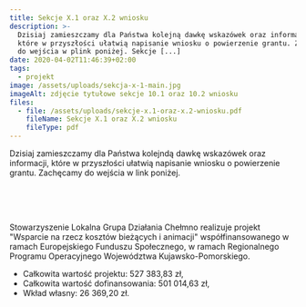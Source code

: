 ```yaml
---
title: Sekcje X.1 oraz X.2 wniosku
description: >-
  Dzisiaj zamieszczamy dla Państwa kolejną dawkę wskazówek oraz informacji,
  które w przyszłości ułatwią napisanie wniosku o powierzenie grantu. Zachęcamy
  do wejścia w plink poniżej. Sekcje [...]
date: 2020-04-02T11:46:39+02:00
tags:
  - projekt
image: /assets/uploads/sekcja-x-1-main.jpg
imageAlt: zdjęcie tytułowe sekcje 10.1 oraz 10.2 wniosku
files:
  - file: /assets/uploads/sekcje-x.1-oraz-x.2-wniosku.pdf
    fileName: Sekcje X.1 oraz X.2 wniosku
    fileType: pdf
---
```

Dzisiaj zamieszczamy dla Państwa kolejndą dawkę wskazówek oraz informacji, które w przyszłości ułatwią napisanie wniosku o powierzenie grantu. Zachęcamy do wejścia w link poniżej.

<br>

<br>

<br>

Stowarzyszenie Lokalna Grupa Działania Chełmno realizuje projekt "Wsparcie na rzecz kosztów bieżących i animacji" współfinansowanego w ramach Europejskiego Funduszu Społecznego, w ramach Regionalnego Programu Operacyjnego Województwa Kujawsko-Pomorskiego.

* Całkowita wartość projektu: 527 383,83 zł,
* Całkowita wartość dofinansowania: 501 014,63 zł,
* Wkład własny: 26 369,20 zł.
